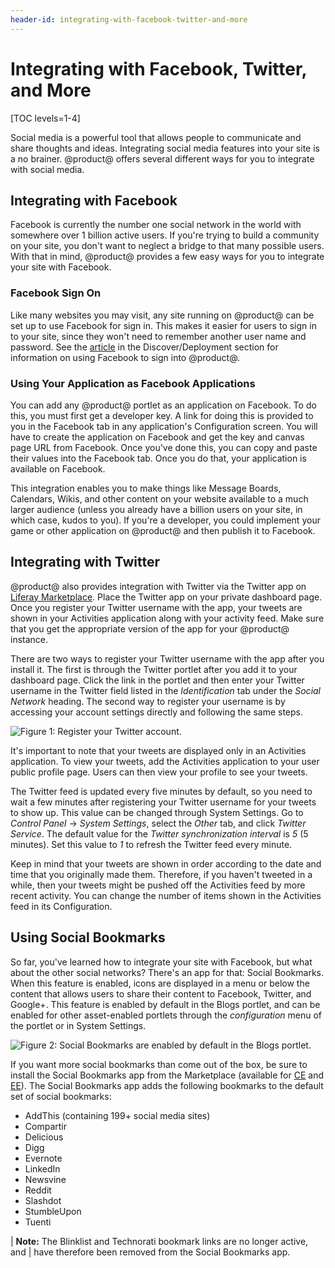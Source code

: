 ```yaml
---
header-id: integrating-with-facebook-twitter-and-more
---
```


# Integrating with Facebook, Twitter, and More

[TOC levels=1-4]

Social media is a powerful tool that allows people to communicate and share 
thoughts and ideas. Integrating social media features into your site is a no 
brainer. @product@ offers several different ways for you to integrate with 
social media.

## Integrating with Facebook

Facebook is currently the number one social network in the world with somewhere
over 1 billion active users. If you're trying to build a community on your site, 
you don't want to neglect a bridge to that many possible users. With that in 
mind, @product@ provides a few easy ways for you to integrate your site with 
Facebook.

### Facebook Sign On

Like many websites you may visit, any site running on @product@ can be set up to 
use Facebook for sign in. This makes it easier for users to sign in to your 
site, since they won't need to remember another user name and password. See the
[article](/docs/7-0/deploy/-/knowledge_base/d/facebook-connect-single-sign-on-authentication)
in the Discover/Deployment section for information on using Facebook to sign
into @product@. 

### Using Your Application as Facebook Applications

You can add any @product@ portlet as an application on Facebook. To do this, you
must first get a developer key. A link for doing this is provided to you in the
Facebook tab in any application's Configuration screen. You will have to create 
the application on Facebook and get the key and canvas page URL from Facebook. 
Once you've done this, you can copy and paste their values into the Facebook 
tab. Once you do that, your application is available on Facebook.

This integration enables you to make things like Message Boards, Calendars,
Wikis, and other content on your website available to a much larger audience
(unless you already have a billion users on your site, in which case, kudos to
you). If you're a developer, you could implement your game or other application
on @product@ and then publish it to Facebook.

## Integrating with Twitter

@product@ also provides integration with Twitter via the Twitter app on 
[Liferay Marketplace](http://liferay.com/marketplace). Place the Twitter app on 
your private dashboard page. Once you register your Twitter username with the 
app, your tweets are shown in your Activities application along with your 
activity feed. Make sure that you get the appropriate version of the app for 
your @product@ instance.

There are two ways to register your Twitter username with the app after you 
install it. The first is through the Twitter portlet after you add it to your 
dashboard page. Click the link in the portlet and then enter your Twitter 
username in the Twitter field listed in the *Identification* tab under the 
*Social Network* heading. The second way to register your username is by 
accessing your account settings directly and following the same steps.

![Figure 1: Register your Twitter account.](../../../images/social-network-accounts.png)

It's important to note that your tweets are displayed only in an Activities 
application. To view your tweets, add the Activities application to your user 
public profile page. Users can then view your profile to see your tweets.
 
The Twitter feed is updated every five minutes by default, so you need to wait a 
few minutes after registering your Twitter username for your tweets to show up.
This value can be changed through System Settings. Go to *Control Panel* &rarr; 
*System Settings*, select the *Other* tab, and click *Twitter Service*. The
default value for the *Twitter synchronization interval* is *5* (5 minutes). Set
this value to *1* to refresh the Twitter feed every minute.

Keep in mind that your tweets are shown in order according to the date and time 
that you originally made them. Therefore, if you haven't tweeted in a while, 
then your tweets might be pushed off the Activities feed by more recent 
activity. You can change the number of items shown in the Activities feed in its 
Configuration.

## Using Social Bookmarks

So far, you've learned how to integrate your site with Facebook, but what about 
the other social networks? There's an app for that: Social Bookmarks. When this 
feature is enabled, icons are displayed in a menu or below the content that 
allows users to share their content to Facebook, Twitter, and Google+. This 
feature is enabled by default in the Blogs portlet, and can be enabled for other 
asset-enabled portlets through the *configuration* menu of the portlet or in 
System Settings.

![Figure 2: Social Bookmarks are enabled by default in the Blogs portlet.](../../../images/social-bookmarks.png)

If you want more social bookmarks than come out of the box, be sure to install 
the Social Bookmarks app from the Marketplace (available for [CE](https://web.liferay.com/marketplace/-/mp/application/15194315) and 
[EE](https://web.liferay.com/marketplace/-/mp/application/15188453)). 
The Social Bookmarks app adds the following bookmarks to the default set of 
social bookmarks:

- AddThis (containing 199+ social media sites)
- Compartir
- Delicious
- Digg
- Evernote
- LinkedIn
- Newsvine
- Reddit
- Slashdot
- StumbleUpon
- Tuenti

| **Note:** The Blinklist and Technorati bookmark links are no longer active, and
| have therefore been removed from the Social Bookmarks app.

